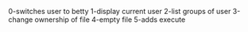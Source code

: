 0-switches user to betty
1-display current user
2-list groups of user
3-change ownership of file
4-empty file
5-adds execute
